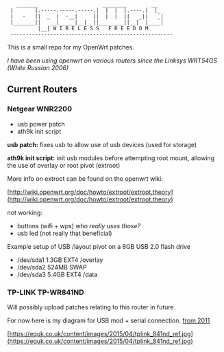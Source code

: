        _______                     ________        __
     |       |.-----.-----.-----.|  |  |  |.----.|  |_
     |   -   ||  _  |  -__|     ||  |  |  ||   _||   _|
     |_______||   __|_____|__|__||________||__|  |____|
              |__| W I R E L E S S   F R E E D O M
     -----------------------------------------------------

This is a small repo for my OpenWrt patches.

*I have been using openwrt on various routers since the Linksys WRT54GS (White Russian 2006)*

## Current Routers

### Netgear WNR2200

* usb power patch
* ath9k init script

**usb patch:** fixes usb to allow use of usb devices (used for storage)

**ath9k init script:** init usb modules before attempting root mount, allowing the use of overlay or root pivot (extroot)

More info on extroot can be found on the openwrt wiki:

[http://wiki.openwrt.org/doc/howto/extroot/extroot.theory](http://wiki.openwrt.org/doc/howto/extroot/extroot.theory)

not working:

* buttons (wifi + wps) *who really uses those?*
* usb led (not really that beneficial)

Example setup of USB /layout pivot on a 8GB USB 2.0 flash drive

* /dev/sda1     1.3GB   EXT4    /overlay
* /dev/sda2     524MB   SWAP
* /dev/sda3     5.4GB   EXT4    /data

### TP-LINK TP-WR841ND

Will possibly upload patches relating to this router in future.

For now here is my diagram for USB mod + serial connection. [from 2011](http://equk.tumblr.com/post/9299251212/tp-link-tl-841nd-reference-usb-ttl-serial)

[https://equk.co.uk/content/images/2015/04/tplink_841nd_ref.jpg](https://equk.co.uk/content/images/2015/04/tplink_841nd_ref.jpg)

